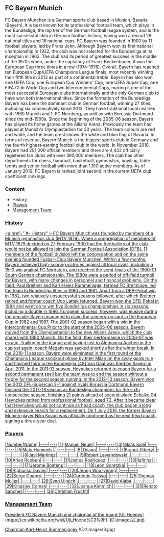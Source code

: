 ## FC Bayern Munich

FC Bayern Munchen is a German sports club based in Munich, Bavaria (Bayern). It is best known for its professional football team, which plays in the Bundesliga, the top tier of the German football league system, and is the most successful club in German football history, having won a record 28 national titles and 18 national cups.
FC Bayern was founded in 1900 by 11 football players, led by Franz John. Although Bayern won its first national championship in 1932, the club was not selected for the Bundesliga at its inception in 1963. The club had its period of greatest success in the middle of the 1970s when, under the captaincy of Franz Beckenbauer, it won the European Cup three times in a row (1974-1976). Overall, Bayern has reached ten European Cup/UEFA Champions League finals, most recently winning their fifth title in 2013 as part of a continental treble. Bayern has also won one UEFA Cup, one European Cup Winners' Cup, one UEFA Super Cup, one FIFA Club World Cup and two Intercontinental Cups, making it one of the most successful European clubs internationally and the only German club to have won both international titles. Since the formation of the Bundesliga, Bayern has been the dominant club in German football, winning 27 titles, including six consecutively since 2013. They have traditional local rivalries with 1860 Munich and 1. FC Nurnberg, as well as with Borussia Dortmund since the mid-1990s.
Since the beginning of the 2005-06 season, Bayern has played its home games at the Allianz Arena. Previously the team had played at Munich's Olympiastadion for 33 years. The team colours are red and white, and the team crest shows the white and blue flag of Bavaria. In terms of revenue, Bayern Munich is the biggest sports club in Germany and the fourth highest-earning football club in the world. In November 2018, Bayern had 291,000 official members and there are 4,433 officially registered fan clubs with over 390,000 members. The club has other departments for chess, handball, basketball, gymnastics, bowling, table tennis and senior football with more than 1,100 active members. As of January 2019, FC Bayern is ranked joint second in the current UEFA club coefficient rankings.

### Content
- History <a href=" ### History" >
- Players <a href=" ### Players" >
- Management Team <a href=" ### Management Team" >

### History
<a href=” #- History” >
FC Bayern Munich was founded by members of a Munich gymnastics club (MTV 1879). When a congregation of members of MTV 1879 decided on 27 February 1900 that the footballers of the club would not be allowed to join the German Football Association (DFB), 11 members of the football division left the congregation and on the same evening founded Fusball-Club Bayern Munchen. Within a few months, Bayern achieved high-scoring victories against all local rivals, including a 15–0 win against FC Nordstern, and reached the semi-finals of the 1900-01 South German championship.
The 1980s were a period of off-field turmoil for Bayern, with many changes in personnel and financial problems. On the field, Paul Breitner and Karl-Heinz Rummenigge, termed FC Breitnigge, led the team to Bundesliga titles in 1980 and 1981. Apart from a DFB-Pokal win in 1982, two relatively unsuccessful seasons followed, after which Breitner retired and former coach Udo Lattek returned. Bayern won the DFB-Pokal in 1984 and went on to win five Bundesliga championships in six seasons, including a double in 1986. European success, however, was elusive during the decade; Bayern managed to claim the runners-up spot in the European Cup in 1982 and 1987.
The 2001-02 season began with a win in the Intercontinental Cup.Prior to the start of the 2005–06 season, Bayern moved from the Olympiastadion to the new Allianz Arena, which the club shares with 1860 Munich. On the field, their performance in 2006-07 was erratic. Trailing in the league and having lost to Alemannia Aachen in the cup yet again, coach Magath was sacked shortly after the winter break.
In the 2010-11 season, Bayern were eliminated in the first round of the Champions League knockout phase by Inter Milan on the away goals rule and finished third in the Bundesliga.[48] Van Gaal was fired by Bayern in April 2011. In the 2011-12 season, Heynckes returned to coach Bayern for a second permanent spell but the team was to end the season without a trophy for the second season running. In the 2012-13 season, Bayern won the 2012 DFL-Supercup 2–1 against rivals Borussia Dortmund.Bayern finished the 2017-18 season as Bundesliga champions for the sixth consecutive season, finishing 21 points ahead of second-place Schalke 04. Heynckes retired from professional football, aged 73.
After it became clear that Heynckes would not continue as head coach, the club began a long and extensive search for a replacement. On 1 July 2018, the former Bayern Munich player Niko Kovac was officially confirmed as the next head coach, signing a three-year deal.

### Players
<a href=" - Players" >
|Number|Name|
|----|----|
|1|Manuel Neuer|
|----|----|
|4|Niklas Sule|
|----|----|
|5|Mats Hummels|
|----|----|
|6|Thiago|
|----|----|
|7|Franck Ribery|
|----|----|
|8|Javi Martinez|
|----|----|
|9|Robert Lewandowski|
|----|----|
|10|Arjen Robben|
|----|----|
|11|James Rodriguez|
|----|----|
|13|Rafinha|
|----|----|
|17|Jerome Boateng|
|----|----|
|18|Leon Goretzka|
|----|----|
|19|Alphonso Davies|
|----|----|
|20|Jeong Woo-yeong|
|----|----|
|22|Serge Gnabry|
|----|----|
|24|Corentin Tolisso|
|----|----|
|25|Thomas Muller|
|----|----|
|26|Sven Ulreich|
|----|----|
|27|David Alaba|
|----|----|
|29|Kingsley Coman|
|----|----|
|32|Joshua Kimmich|
|----|----|
|35|Renato Sanches|
|----|----|
|36|Christian Fruchtl|


### Management Team
<a href=" - Management Team" >
President FC Bayern Munich and chairman of the board:[Uli Hoenes](https://en.wikipedia.org/wiki/Uli_Hoene%C3%9F)
!(D:\images\2.jpg)

Chairman:[Karl-Heinz Rummeniggev](https://en.wikipedia.org/wiki/Karl-Heinz_Rummenigge)
!(D:\images\3.jpg)

